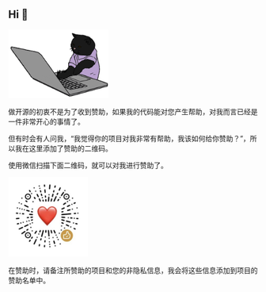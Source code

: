 ## Hi 👋

<img src="https://github.com/winsoft666/winsoft666/blob/main/hacker_a.gif?raw=true.gif" width="40%">

做开源的初衷不是为了收到赞助，如果我的代码能对您产生帮助，对我而言已经是一件非常开心的事情了。

但有时会有人问我，“我觉得你的项目对我非常有帮助，我该如何给你赞助？”，所以我在这里添加了赞助的二维码。

使用微信扫描下面二维码，就可以对我进行赞助了。

<img src="https://github.com/winsoft666/winsoft666/blob/main/WecharHonorCode.jpg" width="32%">

在赞助时，请备注所赞助的项目和您的非隐私信息，我会将这些信息添加到项目的赞助名单中。